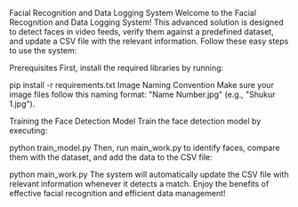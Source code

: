 Facial Recognition and Data Logging System
Welcome to the Facial Recognition and Data Logging System! This advanced solution is designed to detect faces in video feeds, verify them against a predefined dataset, and update a CSV file with the relevant information. Follow these easy steps to use the system:

Prerequisites
First, install the required libraries by running:

pip install -r requirements.txt
Image Naming Convention
Make sure your image files follow this naming format: "Name Number.jpg" (e.g., "Shukur 1.jpg").

Training the Face Detection Model
Train the face detection model by executing:


python train_model.py
Then, run main_work.py to identify faces, compare them with the dataset, and add the data to the CSV file:


python main_work.py
The system will automatically update the CSV file with relevant information whenever it detects a match. Enjoy the benefits of effective facial recognition and efficient data management!




